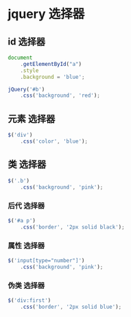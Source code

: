 # jquery 选择器

## id 选择器

```js
document
    .getElementById("a")
    .style
    .background = 'blue';

jQuery('#b')
    .css('background', 'red');
```

## 元素 选择器

```js
$('div')
    .css('color', 'blue');
```

## 类 选择器

```js
$('.b')
    .css('background', 'pink');
```

### 后代 选择器

```js
$('#a p')
    .css('border', '2px solid black');
```

### 属性 选择器

```js
$('input[type="number"]')
    .css('background', 'pink');
```

### 伪类 选择器

```js
$('div:first')
    .css('border', '2px solid blue');
```
